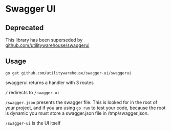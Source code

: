 # Swagger UI
## Deprecated
This library has been superseded by [github.com/utilitywarehouse/swaggerui](https://github.com/utilitywarehouse/swaggerui)

## Usage

`go get github.com/utilitywarehouse/swagger-ui/swaggerui`

swaggerui returns a handler with 3 routes

`/` redirects to `/swagger-ui`

`/swagger.json` presents the swagger file. This is looked for in the root of your project, and if you are using `go run` to test your code, because the root is dynamic you must store a swagger.json file in /tmp/swagger.json.

`/swagger-ui` is the UI itself
